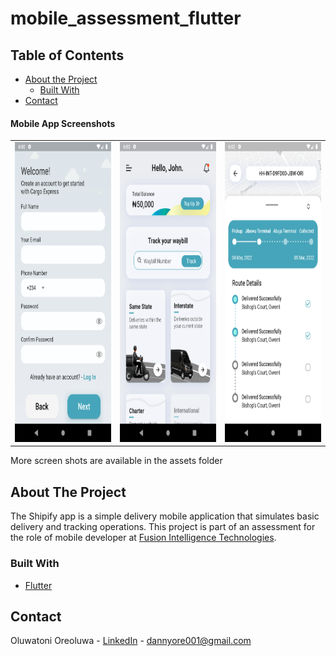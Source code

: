 # mobile_assessment_flutter

<!-- TABLE OF CONTENTS -->
## Table of Contents

* [About the Project](#about-the-project)
  * [Built With](#built-with)
* [Contact](#contact)


#### Mobile App Screenshots

<table>
  <tr>
    <td><img src="./assets/screenshots/Screenshot3.png" width=270 height=480></td>
    <td><img src="./assets/screenshots/Screenshot5.png" width=270 height=480></td>
    <td><img src="./assets/screenshots/Screenshot7.png" width=270 height=480></td>
  </tr>
 </table>

 More screen shots are available in the assets folder


<!-- ABOUT THE PROJECT -->
## About The Project

The Shipify app is a simple delivery mobile application that simulates basic delivery and tracking operations. This project is part of an assessment for the role of mobile developer at [Fusion Intelligence Technologies](hr@fusionintl.io).

### Built With

* [Flutter](https://flutter.dev/)


<!-- CONTACT -->
## Contact

Oluwatoni Oreoluwa - [LinkedIn](https://www.linkedin.com/in/oreoluwado) - dannyore001@gmail.com

